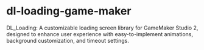 # dl-loading-game-maker
DL_Loading: A customizable loading screen library for GameMaker Studio 2, designed to enhance user experience with easy-to-implement animations, background customization, and timeout settings.
